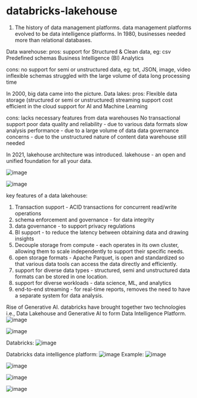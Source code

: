 # databricks-lakehouse
1. The history of data management platforms.
data management platforms evolved to be data intelligence platforms.
In 1980, businesses needed more than relational databases.

Data warehouse:
pros:
support for Structured & Clean data, eg: csv
Predefined schemas
Business Intelligence (BI)
Analytics

cons:
no support for semi or unstructured data, eg: txt, JSON, image, video
inflexible schemas
struggled with the large volume of data
long processing time

In 2000, big data came into the picture.
Data lakes:
pros:
Flexible data storage (structured or semi or unstructured)
streaming support
cost efficient in the cloud
support for AI and Machine Learning

cons: lacks necessary features from data warehouses
No transactional support
poor data quality and reliability - due to various data formats
slow analysis performance - due to a large volume of data
data governance concerns - due to the unstructured nature of content
data warehouse still needed

In 2021, lakehouse architecture was introduced.
lakehouse - an open and unified foundation for all your data.

![image](https://github.com/user-attachments/assets/7e08071b-438e-4651-8e1d-ddf98feb90da)

![image](https://github.com/user-attachments/assets/90176d92-4639-4054-a73e-9825e9c697af)

key features of a data lakehouse:
1. Transaction support - ACID transactions for concurrent read/write operations
2. schema enforcement and governance - for data integrity
3. data governance - to support privacy regulations
4. BI support - to reduce the latency between obtaining data and drawing insights
5. Decouple storage from compute - each operates in its own cluster, allowing them to scale independently to support their specific needs.
6. open storage formats - Apache Parquet, is open and standardized so that various data tools can access the data directly and efficiently. 
7. support for diverse data types - structured, semi and unstructured data formats can be stored in one location.
8. support for diverse workloads - data science, ML, and analytics
9. end-to-end streaming - for real-time reports, removes the need to have a separate system for data analysis.

Rise of Generative AI.
databricks have brought together two technologies i.e., Data Lakehouse and Generative AI to form Data Intelligence Platform.
![image](https://github.com/user-attachments/assets/70034866-c4e7-4f11-bea8-52e8dfe828bd)

![image](https://github.com/user-attachments/assets/1ca3cac3-c06c-4cba-b694-a6ebf75317f0)

Databricks:
![image](https://github.com/user-attachments/assets/577edafc-9f79-4c9e-a54c-cb4c2a92e9b9)

Databricks data intelligence platform:
![image](https://github.com/user-attachments/assets/9e6a5fdc-47c6-485f-abc5-aec644812457)
Example:
![image](https://github.com/user-attachments/assets/e420fde2-28bc-4f48-afad-c6a6de09fef0)

![image](https://github.com/user-attachments/assets/1b7212db-c659-42af-8bf2-6a5d14827b2a)

![image](https://github.com/user-attachments/assets/2ef0e82e-9584-4e1c-a61c-1c5aecedf5b4)

![image](https://github.com/user-attachments/assets/2e47a6f8-7fb4-456f-a397-0cbac4b8dafe)























